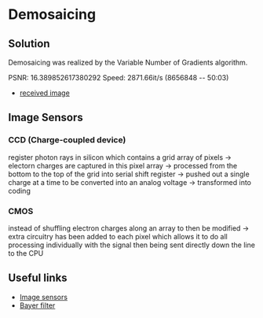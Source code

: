 # Demosaicing

## Solution

Demosaicing was realized by the Variable Number of Gradients algorithm.

PSNR: 16.389852617380292
Speed: 2871.66it/s (8656848 -- 50:03)

- [received image](./data/received_img.jpeg)

## Image Sensors

### CCD (Charge-coupled device)

register photon rays in silicon which contains a grid array of pixels -> electorn charges are captured in this pixel array ->
processed from the bottom to the top of the grid into serial shift register -> pushed out a single charge at a time to be converted into an analog voltage -> transformed into coding

### CMOS 

instead of shuffling electron charges along an array to then be modified -> extra circuitry has been added to each pixel which allows it to do all processing individually with the signal then being sent directly down the line to the CPU

## Useful links

- [Image sensors](https://youtu.be/2ZXamWYdUgQ)
- [Bayer filter](https://en.wikipedia.org/wiki/Bayer_filter)
